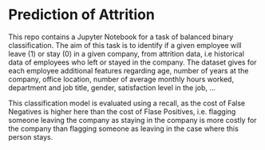 # Prediction of Attrition

This repo contains a Jupyter Notebook for a task of balanced binary classification. The aim of this task is to identify if a given employee will leave (1) or stay (0) in a given company, from attrition data, i.e historical data of employees who left or stayed in the company. The dataset gives for each employee additional features regarding age, number of years at the company, office location, number of average monthly hours worked, department and job title, gender, satisfaction level in the job, ...

This classification model is evaluated using a recall, as the cost of False Negatives is higher here than the cost of Flase Positives, i.e. flagging someone leaving the company as staying in the company is more costly for the company than flagging someone as leaving in the case where this person stays.
